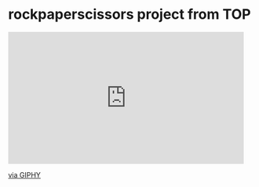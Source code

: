 # rockpaperscissors project from TOP
<iframe src="https://giphy.com/embed/A6jVdKALdZO0M" width="480" height="270" frameBorder="0" class="giphy-embed" allowFullScreen></iframe><p><a href="https://giphy.com/gifs/reactionseditor-queen-champion-A6jVdKALdZO0M">via GIPHY</a></p>
